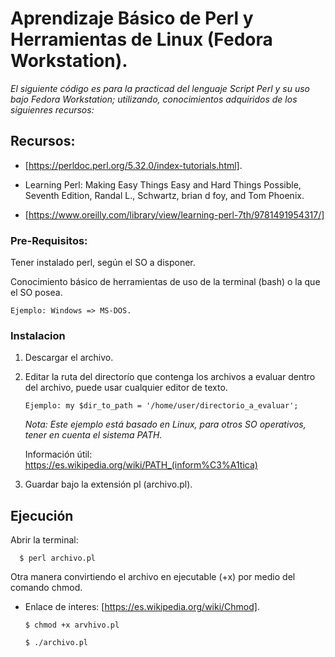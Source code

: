 # Aprendizaje Básico de Perl y Herramientas de Linux (Fedora Workstation).

_El siguiente código es para la practicad del lenguaje Script Perl y su uso bajo Fedora Workstation; utilizando, conocimientos adquiridos de los siguienres recursos:_
  
## Recursos:

 * [https://perldoc.perl.org/5.32.0/index-tutorials.html].
  
 * Learning Perl: Making Easy Things Easy and Hard Things Possible, Seventh Edition, Randal L., Schwartz, brian d foy, and Tom Phoenix.
 * [https://www.oreilly.com/library/view/learning-perl-7th/9781491954317/]
  
### Pre-Requisitos:

  Tener instalado perl, según el SO a disponer.
  
  Conocimiento básico de herramientas de uso de la terminal (bash) o la que el SO posea.
  
  `Ejemplo: Windows => MS-DOS.`
  
### Instalacion

  1. Descargar el archivo.
  
  2. Editar la ruta del directorío que contenga los archivos a evaluar dentro del archivo, puede usar cualquier editor de texto.
  
        ```Ejemplo: my $dir_to_path = '/home/user/directorio_a_evaluar';```
        
        _Nota: Este ejemplo está basado en Linux, para otros SO operativos, tener en cuenta el sistema PATH._
        
        Información útil: https://es.wikipedia.org/wiki/PATH_(inform%C3%A1tica)
        
  3. Guardar bajo la extensión pl (archivo.pl).  
  
## Ejecución

  Abrir la terminal: 
  
      $ perl archivo.pl
      
  Otra manera convirtiendo el archivo en ejecutable (+x) por medio del comando chmod.
  
  * Enlace de interes: [https://es.wikipedia.org/wiki/Chmod].
  
      `$ chmod +x arvhivo.pl`
      
      `$ ./archivo.pl`
      

  
